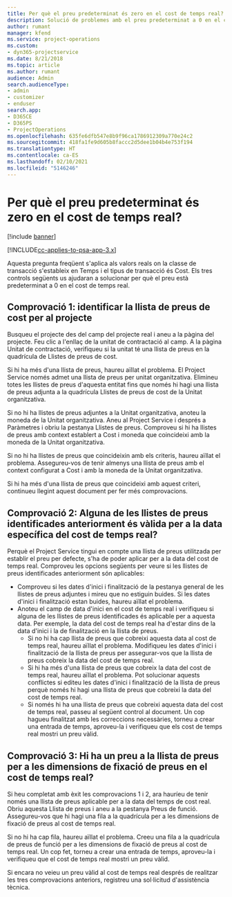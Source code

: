 ```yaml
---
title: Per què el preu predeterminat és zero en el cost de temps real?
description: Solució de problemes amb el preu predeterminat a 0 en el cost de temps real.
author: rumant
manager: kfend
ms.service: project-operations
ms.custom:
- dyn365-projectservice
ms.date: 8/21/2018
ms.topic: article
ms.author: rumant
audience: Admin
search.audienceType:
- admin
- customizer
- enduser
search.app:
- D365CE
- D365PS
- ProjectOperations
ms.openlocfilehash: 635fe6dfb547e8b9f96ca1786912309a770e24c2
ms.sourcegitcommit: 418fa1fe9d605b8faccc2d5dee1b04b4e753f194
ms.translationtype: HT
ms.contentlocale: ca-ES
ms.lasthandoff: 02/10/2021
ms.locfileid: "5146246"
---
```

# <a name="why-is-the-price-defaulting-to-zero-on-time-cost-actuals"></a>Per què el preu predeterminat és zero en el cost de temps real?

[!include [banner](../includes/psa-now-project-operations.md)]

[!INCLUDE[cc-applies-to-psa-app-3.x](../includes/cc-applies-to-psa-app-3x.md)]

Aquesta pregunta freqüent s'aplica als valors reals on la classe de transacció s'estableix en Temps i el tipus de transacció és Cost. Els tres controls següents us ajudaran a solucionar per què el preu està predeterminat a 0 en el cost de temps real.
 
## <a name="check-1-identify-the-cost-price-list-for-the-project"></a>Comprovació 1: identificar la llista de preus de cost per al projecte

Busqueu el projecte des del camp del projecte real i aneu a la pàgina del projecte. Feu clic a l'enllaç de la unitat de contractació al camp. A la pàgina Unitat de contractació, verifiqueu si la unitat té una llista de preus en la quadrícula de Llistes de preus de cost.

Si hi ha més d'una llista de preus, haureu aïllat el problema. El Project Service només admet una llista de preus per unitat organitzativa. Elimineu totes les llistes de preus d'aquesta entitat fins que només hi hagi una llista de preus adjunta a la quadrícula Llistes de preus de cost de la Unitat organitzativa.

Si no hi ha llistes de preus adjuntes a la Unitat organitzativa, anoteu la moneda de la Unitat organitzativa. Aneu al Project Service i després a Paràmetres i obriu la pestanya Llistes de preus. Comproveu si hi ha llistes de preus amb context establert a Cost i moneda que coincideixi amb la moneda de la Unitat organitzativa.
 
Si no hi ha llistes de preus que coincideixin amb els criteris, haureu aïllat el problema. Assegureu-vos de tenir almenys una llista de preus amb el context configurat a Cost i amb la moneda de la Unitat organitzativa.

Si hi ha més d'una llista de preus que coincideixi amb aquest criteri, continueu llegint aquest document per fer més comprovacions.

## <a name="check-2-are-any-of-the-price-lists-identified-above-valid-for-the-specific-date-of-the-time-cost-actual"></a>Comprovació 2: Alguna de les llistes de preus identificades anteriorment és vàlida per a la data específica del cost de temps real?

Perquè el Project Service tingui en compte una llista de preus utilitzada per establir el preu per defecte, s'ha de poder aplicar per a la data del cost de temps real. Comproveu les opcions següents per veure si les llistes de preus identificades anteriorment són aplicables:

- Comproveu si les dates d'inici i finalització de la pestanya general de les llistes de preus adjuntes i mireu que no estiguin buides. Si les dates d'inici i finalització estan buides, haureu aïllat el problema. 
- Anoteu el camp de data d'inici en el cost de temps real i verifiqueu si alguna de les llistes de preus identificades és aplicable per a aquesta data. Per exemple, la data del cost de temps real ha d'estar dins de la data d'inici i la de finalització en la llista de preus. 
    - Si no hi ha cap llista de preus que cobreixi aquesta data al cost de temps real, haureu aïllat el problema. Modifiqueu les dates d'inici i finalització de la llista de preus per assegurar-vos que la llista de preus cobreix la data del cost de temps real. 
    - Si hi ha més d'una llista de preus que cobreix la data del cost de temps real, haureu aïllat el problema. Pot solucionar aquests conflictes si editeu les dates d'inici i finalització de la llista de preus perquè només hi hagi una llista de preus que cobreixi la data del cost de temps real. 
    - Si només hi ha una llista de preus que cobreixi aquesta data del cost de temps real, passeu al següent control al document.
Un cop hagueu finalitzat amb les correccions necessàries, torneu a crear una entrada de temps, aproveu-la i verifiqueu que els cost de temps real mostri un preu vàlid.

## <a name="check-3-is-there-a-price-in-the-price-list-for-the-pricing-dimensions-on-the-time-cost-actual"></a>Comprovació 3: Hi ha un preu a la llista de preus per a les dimensions de fixació de preus en el cost de temps real?

Si heu completat amb èxit les comprovacions 1 i 2, ara hauríeu de tenir només una llista de preus aplicable per a la data del temps de cost real. Obriu aquesta Llista de preus i aneu a la pestanya Preus de funció. Assegureu-vos que hi hagi una fila a la quadrícula per a les dimensions de fixació de preus al cost de temps real.

Si no hi ha cap fila, haureu aïllat el problema. Creeu una fila a la quadrícula de preus de funció per a les dimensions de fixació de preus al cost de temps real. Un cop fet, torneu a crear una entrada de temps, aproveu-la i verifiqueu que el cost de temps real mostri un preu vàlid.
 
Si encara no veieu un preu vàlid al cost de temps real després de realitzar les tres comprovacions anteriors, registreu una sol·licitud d'assistència tècnica.



